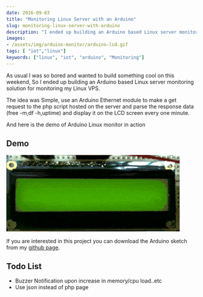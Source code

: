 ```yaml
---
date: 2016-09-03
title: "Monitoring Linux Server with an Arduino"
slug: monitoring-linux-server-with-arduino
description: "I ended up building an Arduino based Linux server monitoring solution for monitoring my Linux VPS"
images:
- /assets/img/arduino-monitor/arduino-lcd.gif
tags: [ "iot","linux"]
keywords: ["linux", "iot", "arduino", "Monitoring"]
---
```



As usual I was so bored and wanted to build something cool on this weekend, So I ended up building an Arduino based Linux server monitoring solution for monitoring my Linux VPS.

The idea was Simple, use an Arduino Ethernet module to make a get request to the php script hosted on the server and parse the response data (free -m,df -h,uptime) and display it on the LCD screen every one minute.


And here is the demo of Arduino Linux monitor in action

## Demo 
![Arduino lcd](/assets/img/arduino-monitor/arduino-lcd.gif)


If you are interested in this project you can download the Arduino sketch from my [github page](https://github.com/shyamjos/Arduino_ServerMon). 

## Todo List 
* Buzzer Notification upon increase in memory/cpu load..etc
* Use json instead of php page
